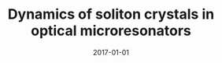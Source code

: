---
title: "Dynamics of soliton crystals in optical microresonators"
collection: publications
category: conferences
permalink: /publication/2017-01-01-Dynamics-of-soliton-crystals-in-optical-microresonators
date: 2017-01-01
venue: 'In the proceedings of <i>Conference on Lasers and Electro-Optics</i>'
paperurl: 'http://dx.doi.org/10.1364/CLEO\_QELS.2017.FTU1D.2'
citation: ' Maxim Karpov,  Hairun Guo,  Martin Pfeiffer,  Erwan Lucas,  Michael Geiselmann,  Miles Anderson,  Tobias Kippenberg, <strong> Dynamics of soliton crystals in optical microresonators.</strong>  In the proceedings of <i>Conference on Lasers and Electro-Optics</i>, 2017.'
---